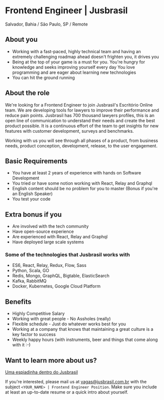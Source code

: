 # Frontend Engineer | Jusbrasil
Salvador, Bahia / São Paulo, SP / Remote

## About you
- Working with a fast-paced, highly technical team and having an extremely challenging roadmap ahead doesn't frighten you, it drives you
- Being at the top of your game is a must for you. You're hungry for knowledge and seeks improving yourself every day
You love programming and are eager about learning new technologies
- You can hit the ground running

## About the role
We're looking for a Frontend Engineer to join Jusbrasil's Escritório Online team. We are developing tools for lawyers to improve their performance and reduce pain points. Jusbrasil has 700 thousand lawyers profiles, this is an open line of communication to understand their needs and create the best product possible. It is a continuous effort of the team to get insights for new features with customer development, surveys and benchmarks.

Working with us you will see through all phases of a product, from business needs, product conception, development, release, to the user engagement.

## Basic Requirements
- You have at least 2 years of experience with hands on Software Development
- You tried or have some notion working with React, Relay and Graphql
- English content should be no problem for you to master (Bonus if you're an English Speaker)
- You test your code

## Extra bonus if you
- Are involved with the tech community
- Have open-source experience
- Are experienced with React, Relay and Graphql
- Have deployed large scale systems

### Some of the technologies that Jusbrasil works with
- ES6, React, Relay, Redux, Flow, Sass
- Python, Scala, GO
- Redis, Mongo, GraphQL, Bigtable, ElasticSearch
- Kafka, RabbitMQ
- Docker, Kubernetes, Google Cloud Platform

## Benefits
- Highly Competitive Salary
- Working with great people - No Assholes (really)
- Flexible schedule - Just do whatever works best for you
- Working at a company that knows that maintaining a great culture is a key factor to success
- Weekly happy hours (with instruments, beer and things that come along with it :-)

## Want to learn more about us?
[Uma espiadinha dentro do Jusbrasil](https://danielmurta.jusbrasil.com.br/artigos/383937197/o-o-uma-espiadinha-dentro-do-jusbrasil
)

If you're interested, please mail us at vagas@jusbrasil.com.br with the subject `<YOUR_NAME> | Frontend Engineer Position`. Make sure you include at least an up-to-date resume or a quick intro about yourself.
